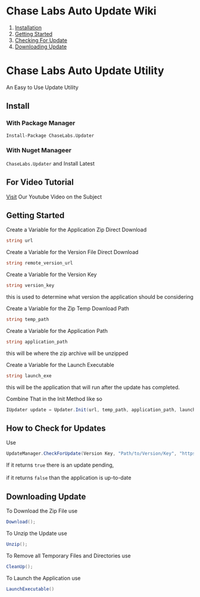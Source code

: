 # Chase Labs Auto Update Wiki
1. [Installation](https://github.com/DcmanProductions/CLUpdater#install)
1. [Getting Started](https://github.com/DcmanProductions/CLUpdater#getting-started)
1. [Checking For Update](https://github.com/DcmanProductions/CLUpdater/#how-to-check-for-updates)
1. [Downloading Update](https://github.com/DcmanProductions/CLUpdater#downloading-update)

# Chase Labs Auto Update Utility
An Easy to Use Update Utility

## Install
### With Package Manager
`Install-Package ChaseLabs.Updater`
### With Nuget Manageer
`ChaseLabs.Updater` and Install Latest

## For Video Tutorial
[Visit](https://youtu.be/HDLHdJC3sLc) Our Youtube Video on the Subject

## Getting Started
Create a Variable for the Application Zip Direct Download 
```csharp
string url
```

Create a Variable for the Version File Direct Download 
```csharp 
string remote_version_url
```

Create a Variable for the Version Key 
```csharp 
string version_key
```
this is used to determine what version the application should be considering

Create a Variable for the Zip Temp Download Path 
```csharp
string temp_path
```

Create a Variable for the Application Path
```csharp
string application_path
```
this will be where the zip archive will be unzipped

Create a Variable for the Launch Executable
```csharp 
string launch_exe
```
this will be the application that will run after the update has completed.



Combine That in the Init Method like so 
```csharp
IUpdater update = Updater.Init(url, temp_path, application_path, launch_exe)
```

## How to Check for Updates
Use
```csharp
UpdateManager.CheckForUpdate(Version Key, "Path/to/Version/Key", "https://Version.Key/Direct-Download")
```
If it returns `true` there is an update pending,<br><br>
if it returns `false` than the application is up-to-date

## Downloading Update
To Download the Zip File use
```csharp
Download();
```
To Unzip the Update use
```csharp 
Unzip();
```
To Remove all Temporary Files and Directories use 
```csharp
CleanUp(); 
```
To Launch the Application use 
```csharp
LaunchExecutable()
```
